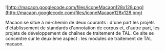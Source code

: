 ![http://macaon.googlecode.com/files/iconeMacaon128x128.png](http://macaon.googlecode.com/files/iconeMacaon128x128.png)

Macaon se situe à mi-chemin de deux courants : d'une part les projets d'établissement de standards d'annotation de corpus et, d'autre part, les projets de développement de chaînes de traitement de TAL. Ce site se concentre sur le deuxième aspect : les modules de traitement de TAL macaon.